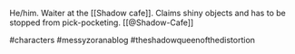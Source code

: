He/him. Waiter at the [[Shadow cafe]]. Claims shiny objects and has to be stopped from pick-pocketing. [[@Shadow-Cafe]]

#characters #messyzoranablog #theshadowqueenofthedistortion 
